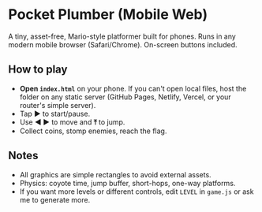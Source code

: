 # Pocket Plumber (Mobile Web)
A tiny, asset-free, Mario-style platformer built for phones. Runs in any modern mobile browser (Safari/Chrome). On-screen buttons included.

## How to play
- **Open `index.html`** on your phone. If you can't open local files, host the folder on any static server (GitHub Pages, Netlify, Vercel, or your router's simple server).
- Tap **▶** to start/pause.
- Use **◀ ▶** to move and **⤒** to jump.
- Collect coins, stomp enemies, reach the flag.

## Notes
- All graphics are simple rectangles to avoid external assets.
- Physics: coyote time, jump buffer, short-hops, one-way platforms.
- If you want more levels or different controls, edit `LEVEL` in `game.js` or ask me to generate more.
